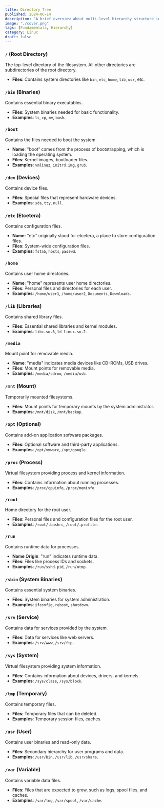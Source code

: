 ```yaml
---
title: Directory Tree
published: 2024-06-14
description: "A brief overview about multi-level hierarchy structure in Unix."
image: "./cover.png"
tags: [Fundamentals, Hierarchy]
category: Linux
draft: false
---
```


### **`/` (Root Directory)**

The top-level directory of the filesystem. All other directories are subdirectories of the root directory.

- **Files**: Contains system directories like `bin`, `etc`, `home`, `lib`, `usr`, etc.

### **`/bin` (Binaries)**

Contains essential binary executables.

- **Files**: System binaries needed for basic functionality.
- **Examples**: `ls`, `cp`, `mv`, `bash`.

### **`/boot`**

Contains the files needed to boot the system.

- **Name**: "boot" comes from the process of bootstrapping, which is loading the operating system.
- **Files**: Kernel images, bootloader files.
- **Examples**: `vmlinuz`, `initrd.img`, `grub`.

### **`/dev` (Devices)**

Contains device files.

- **Files**: Special files that represent hardware devices.
- **Examples**: `sda`, `tty`, `null`.

### **`/etc` (Etcetera)**

Contains configuration files.

- **Name**: "etc" originally stood for etcetera, a place to store configuration files.
- **Files**: System-wide configuration files.
- **Examples**: `fstab`, `hosts`, `passwd`.

### **`/home`**

Contains user home directories.

- **Name**: "home" represents user home directories.
- **Files**: Personal files and directories for each user.
- **Examples**: `/home/user1`, `/home/user2`, `Documents`, `Downloads`.

### **`/lib` (Libraries)**

Contains shared library files.

- **Files**: Essential shared libraries and kernel modules.
- **Examples**: `libc.so.6`, `ld-linux.so.2`.

### **`/media`**

Mount point for removable media.

- **Name**: "media" indicates media devices like CD-ROMs, USB drives.
- **Files**: Mount points for removable media.
- **Examples**: `/media/cdrom`, `/media/usb`.

### **`/mnt` (Mount)**

Temporarily mounted filesystems.

- **Files**: Mount points for temporary mounts by the system administrator.
- **Examples**: `/mnt/disk`, `/mnt/backup`.

### **`/opt` (Optional)**

Contains add-on application software packages.

- **Files**: Optional software and third-party applications.
- **Examples**: `/opt/vmware`, `/opt/google`.

### **`/proc` (Process)**

Virtual filesystem providing process and kernel information.

- **Files**: Contains information about running processes.
- **Examples**: `/proc/cpuinfo`, `/proc/meminfo`.

### **`/root`**

Home directory for the root user.

- **Files**: Personal files and configuration files for the root user.
- **Examples**: `/root/.bashrc`, `/root/.profile`.

### **`/run`**

Contains runtime data for processes.

- **Name Origin**: "run" indicates runtime data.
- **Files**: Files like process IDs and sockets.
- **Examples**: `/run/sshd.pid`, `/run/utmp`.

### **`/sbin` (System Binaries)**

Contains essential system binaries.

- **Files**: System binaries for system administration.
- **Examples**: `ifconfig`, `reboot`, `shutdown`.

### **`/srv` (Service)**

Contains data for services provided by the system.

- **Files**: Data for services like web servers.
- **Examples**: `/srv/www`, `/srv/ftp`.

### **`/sys` (System)**

Virtual filesystem providing system information.

- **Files**: Contains information about devices, drivers, and kernels.
- **Examples**: `/sys/class`, `/sys/block`.

### **`/tmp` (Temporary)**

Contains temporary files.

- **Files**: Temporary files that can be deleted.
- **Examples**: Temporary session files, caches.

### **`/usr` (User)**

Contains user binaries and read-only data.

- **Files**: Secondary hierarchy for user programs and data.
- **Examples**: `/usr/bin`, `/usr/lib`, `/usr/share`.

### **`/var` (Variable)**

Contains variable data files.

- **Files**: Files that are expected to grow, such as logs, spool files, and caches.
- **Examples**: `/var/log`, `/var/spool`, `/var/cache`.
